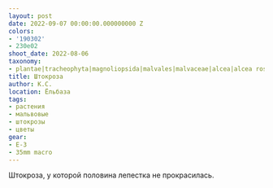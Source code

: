 ```yaml
---
layout: post
date: 2022-09-07 00:00:00.000000000 Z
colors:
- '190302'
- 230e02
shoot_date: 2022-08-06
taxonomy:
- plantae|tracheophyta|magnoliopsida|malvales|malvaceae|alcea|alcea rosea
title: Штокроза
author: К.С.
location: Ёльбаза
tags:
- растения
- мальвовые
- штокрозы
- цветы
gear:
- E-3
- 35mm macro
---
```

Штокроза, у которой половина лепестка не прокрасилась.


